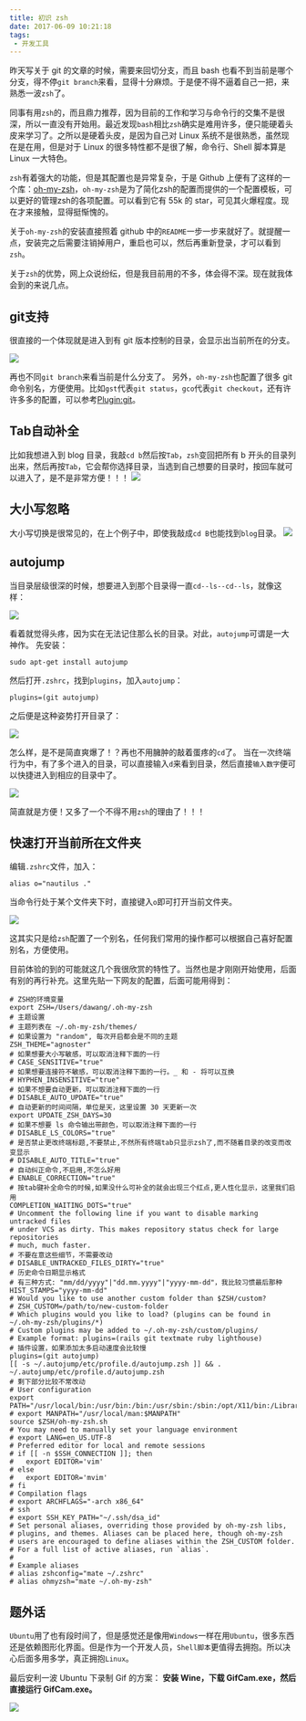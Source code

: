 ```yaml
---
title: 初识 zsh
date: 2017-06-09 10:21:18
tags:
 - 开发工具
---
```

昨天写关于 git 的文章的时候，需要来回切分支，而且 bash 也看不到当前是哪个分支，得不停``git branch``来看，显得十分麻烦。于是便不得不逼着自己一把，来熟悉一波``zsh``了。

同事有用``zsh``的，而且鼎力推荐，因为目前的工作和学习与命令行的交集不是很深，所以一直没有开始用。最近发现``bash``相比``zsh``确实是难用许多，便只能硬着头皮来学习了。之所以是硬着头皮，是因为自己对 Linux 系统不是很熟悉，虽然现在是在用，但是对于 Linux 的很多特性都不是很了解，命令行、Shell 脚本算是 Linux 一大特色。

``zsh``有着强大的功能，但是其配置也是异常复杂，于是 Github 上便有了这样的一个库：[oh-my-zsh](https://github.com/robbyrussell/oh-my-zsh)，``oh-my-zsh``是为了简化zsh的配置而提供的一个配置模板，可以更好的管理zsh的各项配置。可以看到它有 55k 的 star，可见其火爆程度。现在才来接触，显得挺惭愧的。

关于``oh-my-zsh``的安装直接照着 github 中的``README``一步一步来就好了。就提醒一点，安装完之后需要注销掉用户，重启也可以，然后再重新登录，才可以看到``zsh``。

<!-- more -->

关于``zsh``的优势，网上众说纷纭，但是我目前用的不多，体会得不深。现在就我体会到的来说几点。

## git支持
很直接的一个体现就是进入到有 git 版本控制的目录，会显示出当前所在的分支。

![](https://images-1258496336.cos.ap-chengdu.myqcloud.com/2017/06/09%E9%80%89%E5%8C%BA_006.png)

再也不同``git branch``来看当前是什么分支了。
另外，``oh-my-zsh``也配置了很多 git 命令别名，方便使用。比如``gst``代表``git status``，``gco``代表``git checkout``，还有许许多多的配置，可以参考[Plugin:git](https://github.com/robbyrussell/oh-my-zsh/wiki/Plugin:git)。

## Tab自动补全
比如我想进入到 blog 目录，我敲``cd b``然后按``Tab``，``zsh``变回把所有 b 开头的目录列出来，然后再按``Tab``，它会帮你选择目录，当选到自己想要的目录时，按回车就可以进入了，是不是非常方便！！！
![](https://images-1258496336.cos.ap-chengdu.myqcloud.com/2017/06/09GIF.gif)

## 大小写忽略
大小写切换是很常见的，在上个例子中，即使我敲成``cd B``也能找到``blog``目录。
![](https://images-1258496336.cos.ap-chengdu.myqcloud.com/2017/06/09GIF1.gif)

## autojump
当目录层级很深的时候，想要进入到那个目录得一直``cd--ls--cd--ls``，就像这样：

![](https://images-1258496336.cos.ap-chengdu.myqcloud.com/2017/06/09%E9%80%89%E5%8C%BA_009.png)

看着就觉得头疼，因为实在无法记住那么长的目录。对此，``autojump``可谓是一大神作。
先安装：
```
sudo apt-get install autojump
```
然后打开``.zshrc``，找到``plugins``，加入``autojump``：
```
plugins=(git autojump)
```
之后便是这种姿势打开目录了：

![](https://images-1258496336.cos.ap-chengdu.myqcloud.com/2017/06/09%E9%80%89%E5%8C%BA_011.png)

怎么样，是不是简直爽爆了！？再也不用臃肿的敲着蛋疼的``cd``了。
当在一次终端行为中，有了多个进入的目录，可以直接输入``d``来看到目录，然后直接``输入数字``便可以快捷进入到相应的目录中了。

![](https://images-1258496336.cos.ap-chengdu.myqcloud.com/2017/06/09%E9%80%89%E5%8C%BA_012.png)

简直就是方便！又多了一个不得不用``zsh``的理由了！！！

## 快速打开当前所在文件夹
编辑``.zshrc``文件，加入：
```
alias o="nautilus ."
```
当命令行处于某个文件夹下时，直接键入``o``即可打开当前文件夹。

![](https://images-1258496336.cos.ap-chengdu.myqcloud.com/2017/06/09GIF2.gif)

这其实只是给``zsh``配置了一个别名，任何我们常用的操作都可以根据自己喜好配置别名，方便使用。

目前体验的到的可能就这几个我很欣赏的特性了。当然也是才刚刚开始使用，后面有别的再行补充。这里先贴一下网友的配置，后面可能用得到：
```
# ZSH的环境变量
export ZSH=/Users/dawang/.oh-my-zsh
# 主题设置
# 主题列表在 ~/.oh-my-zsh/themes/
# 如果设置为 "random", 每次开启都会是不同的主题
ZSH_THEME="agnoster"
# 如果想要大小写敏感，可以取消注释下面的一行
# CASE_SENSITIVE="true"
# 如果想要连接符不敏感，可以取消注释下面的一行。_ 和 - 将可以互换
# HYPHEN_INSENSITIVE="true"
# 如果不想要自动更新，可以取消注释下面的一行
# DISABLE_AUTO_UPDATE="true"
# 自动更新的时间间隔，单位是天，这里设置 30 天更新一次
export UPDATE_ZSH_DAYS=30
# 如果不想要 ls 命令输出带颜色，可以取消注释下面的一行
# DISABLE_LS_COLORS="true"
# 是否禁止更改终端标题,不要禁止,不然所有终端tab只显示zsh了,而不随着目录的改变而改变显示
# DISABLE_AUTO_TITLE="true"
# 自动纠正命令,不启用,不怎么好用
# ENABLE_CORRECTION="true"
# 按tab键补全命令的时候,如果没什么可补全的就会出现三个红点,更人性化显示，这里我们启用
COMPLETION_WAITING_DOTS="true"
# Uncomment the following line if you want to disable marking untracked files
# under VCS as dirty. This makes repository status check for large repositories
# much, much faster.
# 不要在意这些细节，不需要改动
# DISABLE_UNTRACKED_FILES_DIRTY="true"
# 历史命令日期显示格式
# 有三种方式: "mm/dd/yyyy"|"dd.mm.yyyy"|"yyyy-mm-dd"，我比较习惯最后那种
HIST_STAMPS="yyyy-mm-dd"
# Would you like to use another custom folder than $ZSH/custom?
# ZSH_CUSTOM=/path/to/new-custom-folder
# Which plugins would you like to load? (plugins can be found in ~/.oh-my-zsh/plugins/*)
# Custom plugins may be added to ~/.oh-my-zsh/custom/plugins/
# Example format: plugins=(rails git textmate ruby lighthouse)
# 插件设置，如果添加太多启动速度会比较慢
plugins=(git autojump)
[[ -s ~/.autojump/etc/profile.d/autojump.zsh ]] && . ~/.autojump/etc/profile.d/autojump.zsh
# 剩下部分比较不常改动
# User configuration
export PATH="/usr/local/bin:/usr/bin:/bin:/usr/sbin:/sbin:/opt/X11/bin:/Library/TeX/texbin"
# export MANPATH="/usr/local/man:$MANPATH"
source $ZSH/oh-my-zsh.sh
# You may need to manually set your language environment
# export LANG=en_US.UTF-8
# Preferred editor for local and remote sessions
# if [[ -n $SSH_CONNECTION ]]; then
#   export EDITOR='vim'
# else
#   export EDITOR='mvim'
# fi
# Compilation flags
# export ARCHFLAGS="-arch x86_64"
# ssh
# export SSH_KEY_PATH="~/.ssh/dsa_id"
# Set personal aliases, overriding those provided by oh-my-zsh libs,
# plugins, and themes. Aliases can be placed here, though oh-my-zsh
# users are encouraged to define aliases within the ZSH_CUSTOM folder.
# For a full list of active aliases, run `alias`.
#
# Example aliases
# alias zshconfig="mate ~/.zshrc"
# alias ohmyzsh="mate ~/.oh-my-zsh"
```

## 题外话
``Ubuntu``用了也有段时间了，但是感觉还是像用``Windows``一样在用``Ubuntu``，很多东西还是依赖图形化界面。但是作为一个开发人员，``Shell脚本``更值得去拥抱。所以决心后面多用多学，真正拥抱``Linux``。

最后安利一波 Ubuntu 下录制 Gif 的方案：
**安装 Wine，下载 GifCam.exe，然后直接运行 GifCam.exe。**

![](https://images-1258496336.cos.ap-chengdu.myqcloud.com/2017/06/09%E9%80%89%E5%8C%BA_007.png)
